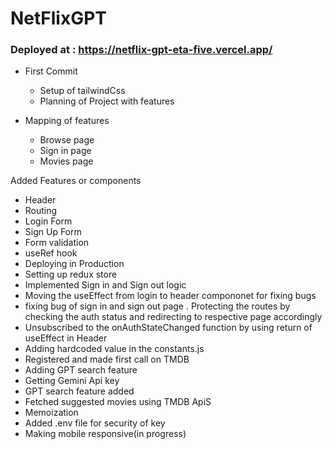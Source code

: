 # NetFlixGPT

### Deployed at : https://netflix-gpt-eta-five.vercel.app/

- First Commit
    - Setup of tailwindCss
    - Planning of Project with features

- Mapping of features
    - Browse page
    - Sign in page
    - Movies page

Added Features or components
- Header
- Routing
- Login Form
- Sign Up Form
- Form validation 
- useRef hook
- Deploying in Production
- Setting up redux store
- Implemented Sign in and Sign out logic
- Moving the useEffect from login to header compononet for fixing bugs
- fixing bug of sign in and sign out page . Protecting the routes by checking the auth status and redirecting to respective page accordingly
- Unsubscribed to the onAuthStateChanged function by using return of useEffect in Header
- Adding hardcoded value in the constants.js
- Registered and made first call on TMDB
- Adding GPT search feature
- Getting Gemini Api key
- GPT search feature added
- Fetched suggested movies using TMDB ApiS
- Memoization 
- Added .env file for security of key
- Making mobile responsive(in progress)